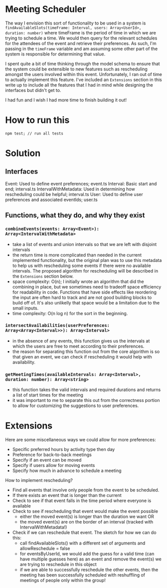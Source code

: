 # Meeting Scheduler 

The way I envision this sort of functionality to be used in a system is  `findAvailableSlots(timeFrame: Interval, users: Array<UserId>, duration: number)` where timeFrame is the period of time in which we are trying to schedule a time. We would then query for the relevant schedules for the attendees of the event and retrieve their preferences. As such, I'm passing in the `timeFrame` variable and am assuming some other part of the system is responsible for determining that value. 

I spent quite a bit of time thinking through the model schema to ensure that the system could be extensible to new features such as rescheduling amongst the users involved within this event. Unfortunately, I ran out of time to actually implement this feature. I've included an `Extensions` section in this write up to include all the features that I had in mind while designing the interfaces but didn't get to. 

I had fun and I wish I had more time to finish building it out!

# How to run this
```
npm test; // run all tests
```

# Solution 
## Interfaces 
Event: Used to define event preferences; event.ts
Interval: Basic start and end; interval.ts
IntervalWithMetadata: Used in determining how rescheduling could be helpful; interval.ts
User: Used to define user preferences and associated eventIds; user.ts

## Functions, what they do, and why they exist
### `combineEvents(events: Array<Event>): Array<IntervalWithMetadata>` 
- take a list of events and union intervals so that we are left with disjoint intervals
- the return time is more complicated than needed in the current implemented functionality, 
but the original plan was to use this metadata to help us with rescheduling some events 
if there were no available intervals. The proposed algorithm for rescheduling will be 
described in the `Extensions` section below. 
- space complexity: O(n); I initially wrote an algorithm that did the combining in place, but 
we sometimes need to tradeoff space efficiency for readability in code. Functions that have side effects like reordering the input are often hard to track and are not good building blocks to build off of. It's also unlikelly that space would be a limitation due to the small inputs.
- time complexity: O(n log n) for the sort in the beginning.
### `intersectAvailabilities(userPreferences: Array<Array<Interval>>): Array<Interval>`
- in the absence of any events, this function gives us the intervals at which the users 
are free to meet according to their preferences. 
- the reason for separating this function out from the core algorithm is so that given an
event, we can check if rescheduling it would help with availability.
### `getMeetingTimes(availableIntervals: Array<Interval>, duration: number): Array<string>`
- this function takes the valid intervals and required durations and returns a list of 
start times for the meeting
- it was important to me to separate this out from the correctness portion to allow 
for customizing the suggestions to user preferences.

# Extensions
Here are some miscellaneous ways we could allow for more preferences:
- Specific preferred hours by activity type then day
- Preference for back-to-back meetings
- Specify if an event can be moved
- Specify if users allow for moving events
- Specify how much in advance to schedule a meeting 

How to implement rescheduling? 
- Find all events that involve only people from the event to be scheduled.
- If there exists an event that is longer than the current 
- Check to see if that event falls in the time period where everyone is available
- Check to see if rescheduling that event would make the event possible 
    - either the moved event(s) is longer than the duration we want OR 
    - the moved event(s) are on the border of an interval (tracked with IntervalWithMetadata!)
- Check if we can reschedule that event. The sketch for how we can do this:
    - call findAvailableSlots() with a different set of arguments and allowReschedule = false
    - for eventsByUserId, we would add the guess for a valid time (can have multiple guesses here) as an event and remove the event(s) we are trying to reschedule in this object
    - if we are able to successfully reschedule the other events, then the meeting has been successfully scheduled with reshuffling of meetings of people only within the group! 
